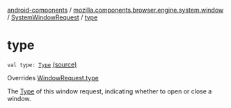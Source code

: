 [android-components](../../index.md) / [mozilla.components.browser.engine.system.window](../index.md) / [SystemWindowRequest](index.md) / [type](./type.md)

# type

`val type: `[`Type`](../../mozilla.components.concept.engine.window/-window-request/-type/index.md) [(source)](https://github.com/mozilla-mobile/android-components/blob/master/components/browser/engine-system/src/main/java/mozilla/components/browser/engine/system/window/SystemWindowRequest.kt#L30)

Overrides [WindowRequest.type](../../mozilla.components.concept.engine.window/-window-request/type.md)

The [Type](../../mozilla.components.concept.engine.window/-window-request/-type/index.md) of this window request, indicating whether to open or
close a window.

